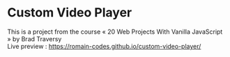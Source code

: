 # Custom Video Player

This is a project from the course « 20 Web Projects With Vanilla JavaScript » by Brad Traversy <br/>
Live preview : https://romain-codes.github.io/custom-video-player/
